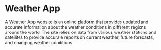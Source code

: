 <h1> Weather App </h1>
<p>A Weather App  website is an online platform that provides updated and accurate information about the weather conditions in different regions around the world. The site relies on data from various weather stations and satellites to provide accurate reports on current weather, future forecasts, and changing weather conditions.</p>
 
